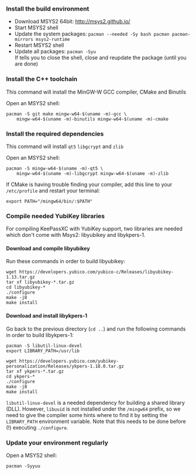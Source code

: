 ### Install the build environment

* Download MSYS2 64bit: http://msys2.github.io/
* Start MSYS2 shell
* Update the system packages: `pacman --needed -Sy bash pacman pacman-mirrors msys2-runtime`
* Restart MSYS2 shell
* Update all packages: `pacman -Syu` <br/>If tells you to close the shell, close and reupdate the package (until you are done)

### Install the C++ toolchain

This command will install the MinGW-W GCC compiler, CMake and Binutils

Open an MSYS2 shell:

```
pacman -S git make mingw-w64-$(uname -m)-gcc \
    mingw-w64-$(uname -m)-binutils mingw-w64-$(uname -m)-cmake
```

### Install the required dependencies

This command will install `qt5` `libgcrypt` and `zlib`

Open an MSYS2 shell:

```
pacman -S mingw-w64-$(uname -m)-qt5 \
    mingw-w64-$(uname -m)-libgcrypt mingw-w64-$(uname -m)-zlib
```

If CMake is having trouble finding your compiler, add this line to your `/etc/profile` and restart your terminal:

```
export PATH="/mingw64/bin/:$PATH"
```

### Compile needed YubiKey libraries
For compiling KeePassXC with YubiKey support, two libraries are needed which don't come with Msys2: libyubikey and libykpers-1.

#### Download and compile libyubikey
Run these commands in order to build libyubikey:
```
wget https://developers.yubico.com/yubico-c/Releases/libyubikey-1.13.tar.gz
tar xf libyubikey-*.tar.gz
cd libyubikey-*
./configure
make -j8
make install
```

#### Download and install libykpers-1
Go back to the previous directory (`cd ..`) and run the following commands in order to build libykpers-1:
```
pacman -S libutil-linux-devel
export LIBRARY_PATH=/usr/lib

wget https://developers.yubico.com/yubikey-personalization/Releases/ykpers-1.18.0.tar.gz
tar xf ykpers-*.tar.gz
cd ykpers-*
./configure
make -j8
make install
```
`libutil-linux-devel` is a needed dependency for building a shared library (DLL). However, `libuuid` is not installed under the `/mingw64` prefix, so we need to give the compiler some hints where to find it by setting the `LIBRARY_PATH` environment variable. Note that this needs to be done before (!) executing `./configure`.

### Update your environment regularly

Open a MSYS2 shell:

```
pacman -Syyuu
```
